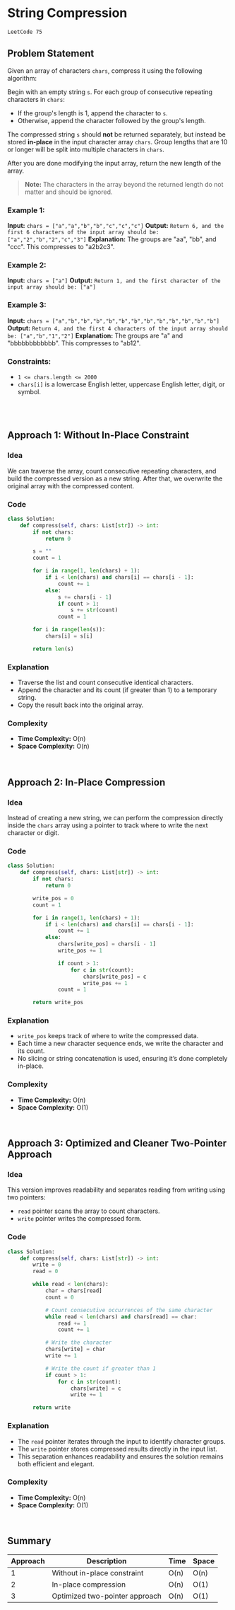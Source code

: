 # String Compression
`LeetCode 75`

## Problem Statement

Given an array of characters `chars`, compress it using the following algorithm:

Begin with an empty string `s`. For each group of consecutive repeating characters in `chars`:

* If the group's length is 1, append the character to `s`.
* Otherwise, append the character followed by the group's length.

The compressed string `s` should **not** be returned separately, but instead be stored **in-place** in the input character array `chars`. Group lengths that are 10 or longer will be split into multiple characters in `chars`.

After you are done modifying the input array, return the new length of the array.

> **Note:** The characters in the array beyond the returned length do not matter and should be ignored.

### Example 1:

**Input:** `chars = ["a","a","b","b","c","c","c"]`
**Output:** `Return 6, and the first 6 characters of the input array should be: ["a","2","b","2","c","3"]`
**Explanation:** The groups are "aa", "bb", and "ccc". This compresses to "a2b2c3".

### Example 2:

**Input:** `chars = ["a"]`
**Output:** `Return 1, and the first character of the input array should be: ["a"]`

### Example 3:

**Input:** `chars = ["a","b","b","b","b","b","b","b","b","b","b","b","b"]`
**Output:** `Return 4, and the first 4 characters of the input array should be: ["a","b","1","2"]`
**Explanation:** The groups are "a" and "bbbbbbbbbbbb". This compresses to "ab12".

### Constraints:

* `1 <= chars.length <= 2000`
* `chars[i]` is a lowercase English letter, uppercase English letter, digit, or symbol.

<br><br>

## Approach 1: Without In-Place Constraint

### Idea

We can traverse the array, count consecutive repeating characters, and build the compressed version as a new string. After that, we overwrite the original array with the compressed content.

### Code

```python
class Solution:
    def compress(self, chars: List[str]) -> int:
        if not chars:
            return 0

        s = ""
        count = 1

        for i in range(1, len(chars) + 1):
            if i < len(chars) and chars[i] == chars[i - 1]:
                count += 1
            else:
                s += chars[i - 1]
                if count > 1:
                    s += str(count)
                count = 1

        for i in range(len(s)):
            chars[i] = s[i]

        return len(s)
```

### Explanation

* Traverse the list and count consecutive identical characters.
* Append the character and its count (if greater than 1) to a temporary string.
* Copy the result back into the original array.

### Complexity

* **Time Complexity:** O(n)
* **Space Complexity:** O(n)

<br>

## Approach 2: In-Place Compression

### Idea

Instead of creating a new string, we can perform the compression directly inside the `chars` array using a pointer to track where to write the next character or digit.

### Code

```python
class Solution:
    def compress(self, chars: List[str]) -> int:
        if not chars:
            return 0

        write_pos = 0
        count = 1

        for i in range(1, len(chars) + 1):
            if i < len(chars) and chars[i] == chars[i - 1]:
                count += 1
            else:
                chars[write_pos] = chars[i - 1]
                write_pos += 1

                if count > 1:
                    for c in str(count):
                        chars[write_pos] = c
                        write_pos += 1
                count = 1

        return write_pos
```

### Explanation

* `write_pos` keeps track of where to write the compressed data.
* Each time a new character sequence ends, we write the character and its count.
* No slicing or string concatenation is used, ensuring it’s done completely in-place.

### Complexity

* **Time Complexity:** O(n)
* **Space Complexity:** O(1)

<br>

## Approach 3: Optimized and Cleaner Two-Pointer Approach

### Idea

This version improves readability and separates reading from writing using two pointers:

* `read` pointer scans the array to count characters.
* `write` pointer writes the compressed form.

### Code

```python
class Solution:
    def compress(self, chars: List[str]) -> int:
        write = 0
        read = 0

        while read < len(chars):
            char = chars[read]
            count = 0

            # Count consecutive occurrences of the same character
            while read < len(chars) and chars[read] == char:
                read += 1
                count += 1

            # Write the character
            chars[write] = char
            write += 1

            # Write the count if greater than 1
            if count > 1:
                for c in str(count):
                    chars[write] = c
                    write += 1

        return write
```

### Explanation

* The `read` pointer iterates through the input to identify character groups.
* The `write` pointer stores compressed results directly in the input list.
* This separation enhances readability and ensures the solution remains both efficient and elegant.

### Complexity

* **Time Complexity:** O(n)
* **Space Complexity:** O(1)

<br>

## Summary

| Approach | Description                    | Time | Space |
| -------- | ------------------------------ | ---- | ----- |
| 1        | Without in-place constraint    | O(n) | O(n)  |
| 2        | In-place compression           | O(n) | O(1)  |
| 3        | Optimized two-pointer approach | O(n) | O(1)  |

